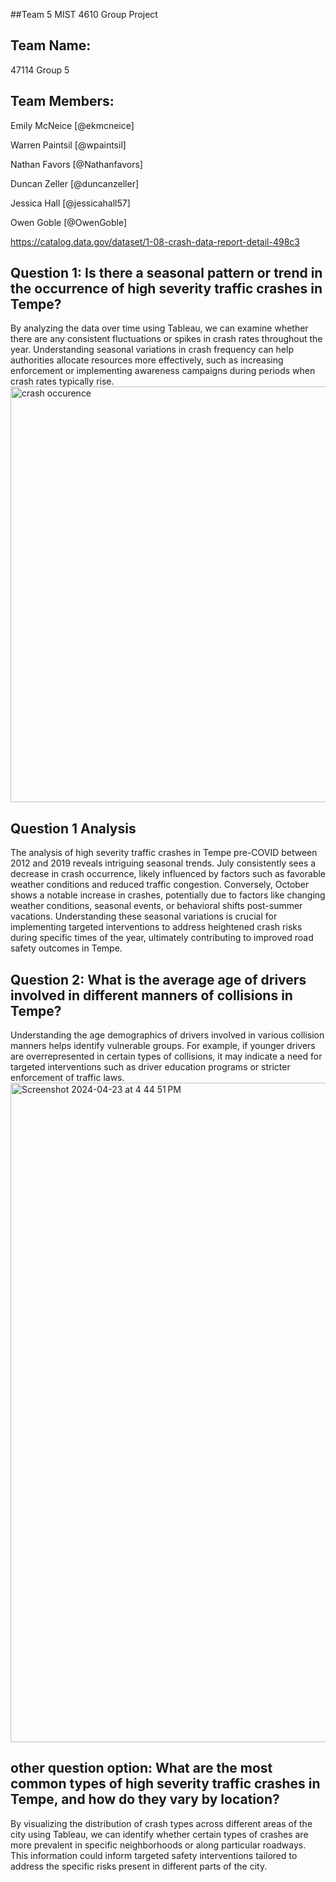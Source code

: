 ##Team 5 MIST 4610 Group Project 
## Team Name:
47114 Group 5

## Team Members:

Emily McNeice    [@ekmcneice]

Warren Paintsil  [@wpaintsil]

Nathan Favors [@Nathanfavors]

Duncan Zeller   [@duncanzeller]

Jessica Hall [@jessicahall57]

Owen Goble [@OwenGoble]


https://catalog.data.gov/dataset/1-08-crash-data-report-detail-498c3



## Question 1: Is there a seasonal pattern or trend in the occurrence of high severity traffic crashes in Tempe?
By analyzing the data over time using Tableau, we can examine whether there are any consistent fluctuations or spikes in crash rates throughout the year. Understanding seasonal variations in crash frequency can help authorities allocate resources more effectively, such as increasing enforcement or implementing awareness campaigns during periods when crash rates typically rise.
<img width="665" alt="crash occurence" src="https://github.com/ekmcneice/Group-Project-2-MIST4610/assets/163002443/e05a57d9-24b2-44f4-9684-cf971d68e596">


## Question 1 Analysis
The analysis of high severity traffic crashes in Tempe pre-COVID between 2012 and 2019 reveals intriguing seasonal trends. July consistently sees a decrease in crash occurrence, likely influenced by factors such as favorable weather conditions and reduced traffic congestion. Conversely, October shows a notable increase in crashes, potentially due to factors like changing weather conditions, seasonal events, or behavioral shifts post-summer vacations. Understanding these seasonal variations is crucial for implementing targeted interventions to address heightened crash risks during specific times of the year, ultimately contributing to improved road safety outcomes in Tempe.


## Question 2: What is the average age of drivers involved in different manners of collisions in Tempe?
Understanding the age demographics of drivers involved in various collision manners helps identify vulnerable groups. For example, if younger drivers are overrepresented in certain types of collisions, it may indicate a need for targeted interventions such as driver education programs or stricter enforcement of traffic laws.
<img width="1055" alt="Screenshot 2024-04-23 at 4 44 51 PM" src="https://github.com/ekmcneice/Group-Project-2-MIST4610/assets/163002253/691cff7b-b417-46fe-afe0-2461ae2a3c15">


## other question option: What are the most common types of high severity traffic crashes in Tempe, and how do they vary by location? 
By visualizing the distribution of crash types across different areas of the city using Tableau, we can identify whether certain types of crashes are more prevalent in specific neighborhoods or along particular roadways. This information could inform targeted safety interventions tailored to address the specific risks present in different parts of the city.


